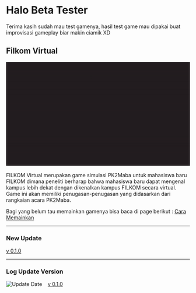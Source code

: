 # Halo Beta Tester

Terima kasih sudah mau test gamenya, hasil test game mau dipakai buat improvisasi gameplay biar makin ciamik XD
## Filkom Virtual
![Preview](images/filkom-virtual.gif)
<!-- ![Preview](images/preview-filkom-virtual.png) -->

FILKOM Virtual merupakan game simulasi PK2Maba untuk mahasiswa baru FILKOM dimana peneliti berharap bahwa mahasiswa baru dapat mengenal kampus lebih dekat dengan dikenalkan kampus FILKOM secara virtual. Game ini akan memiliki penugasan-penugasan yang didasarkan dari rangkaian acara PK2Maba.

Bagi yang belum tau memainkan gamenya bisa baca di page berikut : [Cara Memainkan](cara-bermain)

***
### New Update
[v 0.1.0](pengujian-1)

***

### Log Update Version
![Update Date](https://img.shields.io/badge/-24%20Mei%202022-brightgreen) &nbsp;&nbsp; [v 0.1.0](pengujian-1) <br>
